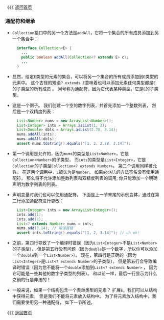 《《《 [返回首页](../README.md)

### 通配符和继承

- `Collection`接口中的另一个方法是`addAll`，它将一个集合的所有成员添加到另一个集合中：
  
  ```java
    interface Collection<E> {
      ...
      public boolean addAll(Collection<? extends E> c);
      ...
    }
  ```
- 显然，给定`E`类型的元素的集合，可以将另一个集合的所有成员添加到`E`类型的元素中。
这个古怪的短语`? extends E`意味着也可以添加元素任何类型都是`E`的子类型的所有成员 。
问号称为通配符，因为它代表某种类型，它是`E`的子类型。

- 这是一个例子。 我们创建一个空的数字列表，并首先添加一个整数列表，
然后是一个双精度列表：

  ```java
    List<Number> nums = new ArrayList<Number>();
    List<Integer> ints = Arrays.asList(1, 2);
    List<Double> dbls = Arrays.asList(2.78, 3.14);
    nums.addAll(ints);
    nums.addAll(dbls);
    assert nums.toString().equals("[1, 2, 2.78, 3.14]");
  ```

- 第一个调用是允许的，因为`nums`的类型是`List<Number>`，它是`Collection<Number>`的子类型，
而`ints`的类型是`List<Integer>`，它是`Collection`的子类型`Collection<? extends Number>`。 
第二个调用同样被允许。 在这两个调用中，`E`被认为是`Number`。 如果`addAll`的方法签名没有使用通配符，
那么将不允许添加整数列表和双精度列表的调用; 你只能添加一个明确声明为数字列表的列表。

- 声明变量时我们也可以使用通配符。 下面是上一节末尾的示例变体，通过在第二行添加通配符进行更改：

  ```java
    List<Integer> ints = new ArrayList<Integer>();
    ints.add(1);
    ints.add(2);
    List<? extends Number> nums = ints;
    nums.add(3.14); // 编译报错
    assert ints.toString().equals("[1, 2, 3.14]"); // uh oh!
  ```
- 之前，第四行导致了一个编译时错误（因为`List<Integer>`不是`List<Number>`的子类型），
但是第五行没有问题（因为`double`是一个数字，所以你可以添加一个`double`到一个`List<Number>`）。 
现在，第四行是正确的（因为`List<Integer>`是`List<? extends Number>`的子类型），
但是第五行会导致编译时错误（因为您不能将一个`double`添加到`List<? extends Number>` ，
因为它可能是一些其他的数字子类型的列表）。 和以前一样，最后一行显示为什么之前的行是非法的！

- 一般来说，如果一个结构包含一个表单类型的元素？ 扩展`E`，我们可以从结构中获得元素，
但是我们不能将元素放入结构中。 为了将元素放入结构中，我们需要使用另一种通配符，
如下一节所述。


《《《 [返回首页](../README.md)